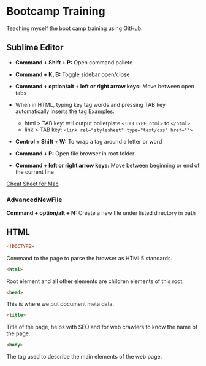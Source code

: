 # Bootcamp Training
Teaching myself the boot camp training using GitHub.

## Sublime Editor
+ **Command + Shift + P:** Open command pallete

+ **Command + K, B:** Toggle sidebar open/close

+ **Command + option/alt + left or right arrow keys:** Move between open tabs

+ When in HTML, typing key tag words and pressing TAB key automatically inserts the tag
Examples:

  * html > TAB key: will output boilerplate ```<!DOCTYPE html>``` to ```</html>```
  * link > TAB key: ```<link rel="stylesheet" type="text/css" href="">```

+ **Control + Shift + W:** To wrap a tag around a letter or word

+ **Command + P:** Open file browser in root folder

+ **Command + left or right arrow keys:** Move between beginning or end of the current line

[Cheat Sheet for Mac](http://docs.sublimetext.info/en/latest/reference/keyboard_shortcuts_osx.html)

### AdvancedNewFile
**Command + option/alt + N:** Create a new file under listed directory in path

## HTML
```html
<!DOCTYPE>
```
Command to the page to parse the browser as HTML5 standards.
```html
<html>
```
Root element and all other elements are children elements of this root.
```html
<head>
```
This is where we put document meta data.
```html
<title>
```
Title of the page, helps with SEO and for web crawlers to know the name of the page.
```html
<body>
```
The tag used to describe the main elements of the web page.
